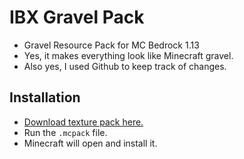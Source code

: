 # IBX Gravel Pack
- Gravel Resource Pack for MC Bedrock 1.13
- Yes, it makes everything look like Minecraft gravel.
- Also yes, I used Github to keep track of changes.

## Installation
- [Download texture pack here.](https://github.com/BCDeshiG/IBXGravelPack/releases)
- Run the `.mcpack` file.
- Minecraft will open and install it.
